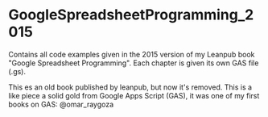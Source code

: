 # GoogleSpreadsheetProgramming_2015
Contains all code examples given in the 2015 version of my Leanpub book "Google Spreadsheet Programming". 
Each chapter is given its own GAS file (.gs).

This es an old book published by leanpub, but now it's removed.
This is a like piece a solid gold from Google Apps Script (GAS), it was one of my first books on GAS: @omar_raygoza
